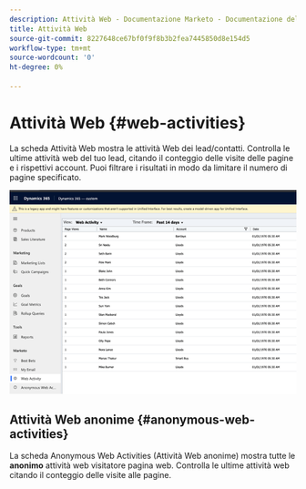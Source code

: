 ```yaml
---
description: Attività Web - Documentazione Marketo - Documentazione del prodotto
title: Attività Web
source-git-commit: 8227648ce67bf0f9f8b3b2fea7445850d8e154d5
workflow-type: tm+mt
source-wordcount: '0'
ht-degree: 0%

---
```


# Attività Web {#web-activities}

La scheda Attività Web mostra le attività Web dei lead/contatti.
Controlla le ultime attività web del tuo lead, citando il conteggio delle visite delle pagine e i rispettivi account. Puoi filtrare i risultati in modo da limitare il numero di pagine specificato.

![](assets/web-activities-1.png)

## Attività Web anonime {#anonymous-web-activities}

La scheda Anonymous Web Activities (Attività Web anonime) mostra tutte le **anonimo** attività web visitatore pagina web. Controlla le ultime attività web citando il conteggio delle visite alle pagine.
